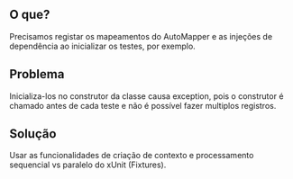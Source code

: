 ## O que?
Precisamos registar os mapeamentos do AutoMapper e as injeções de dependência ao inicializar os testes, por exemplo. 

## Problema
Inicializa-los no construtor da classe causa exception, pois o construtor é chamado antes de cada teste e não é possível fazer multiplos registros.

## Solução
Usar as funcionalidades de criação de contexto e processamento sequencial vs paralelo do xUnit (Fixtures).
